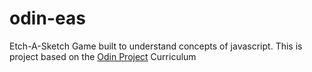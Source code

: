 # odin-eas
Etch-A-Sketch Game built to understand concepts of javascript.
This is project based on the [Odin Project](https://www.theodinproject.com) Curriculum
